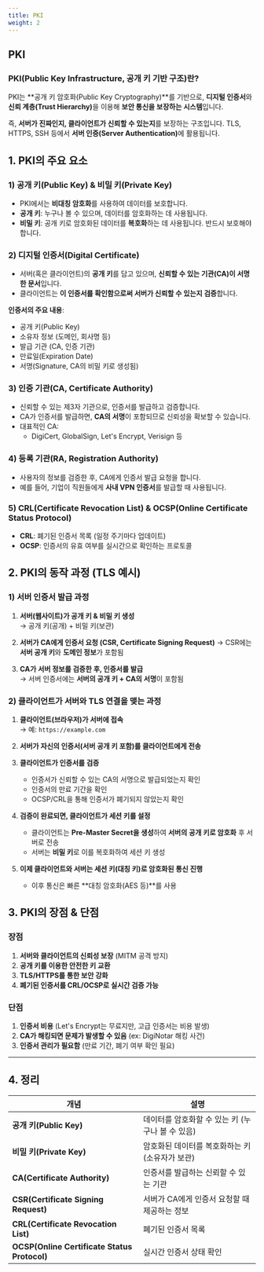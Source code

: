 ```yaml
---
title: PKI
weight: 2
---
```

## PKI
### **PKI(Public Key Infrastructure, 공개 키 기반 구조)란?**  
PKI는 **공개 키 암호화(Public Key Cryptography)**를 기반으로, **디지털 인증서**와 <b>신뢰 계층(Trust Hierarchy)</b>을 이용해 **보안 통신을 보장하는 시스템**입니다.  

즉, **서버가 진짜인지, 클라이언트가 신뢰할 수 있는지**를 보장하는 구조입니다. TLS, HTTPS, SSH 등에서 <b>서버 인증(Server Authentication)</b>에 활용됩니다.  

## **1. PKI의 주요 요소**
### 1) **공개 키(Public Key) & 비밀 키(Private Key)**
- PKI에서는 **비대칭 암호화**를 사용하여 데이터를 보호합니다.
- **공개 키**: 누구나 볼 수 있으며, 데이터를 암호화하는 데 사용됩니다.
- **비밀 키**: 공개 키로 암호화된 데이터를 **복호화**하는 데 사용됩니다. 반드시 보호해야 합니다.

### 2) **디지털 인증서(Digital Certificate)**
- 서버(혹은 클라이언트)의 **공개 키**를 담고 있으며, **신뢰할 수 있는 기관(CA)이 서명한 문서**입니다.
- 클라이언트는 **이 인증서를 확인함으로써 서버가 신뢰할 수 있는지 검증**합니다.

**인증서의 주요 내용**:
   - 공개 키(Public Key)
   - 소유자 정보 (도메인, 회사명 등)
   - 발급 기관 (CA, 인증 기관)
   - 만료일(Expiration Date)
   - 서명(Signature, CA의 비밀 키로 생성됨)

### 3) **인증 기관(CA, Certificate Authority)**
- 신뢰할 수 있는 제3자 기관으로, 인증서를 발급하고 검증합니다.
- CA가 인증서를 발급하면, **CA의 서명**이 포함되므로 신뢰성을 확보할 수 있습니다.
- 대표적인 CA:
   - DigiCert, GlobalSign, Let's Encrypt, Verisign 등

### 4) **등록 기관(RA, Registration Authority)**
- 사용자의 정보를 검증한 후, CA에게 인증서 발급 요청을 합니다.
- 예를 들어, 기업이 직원들에게 **사내 VPN 인증서**를 발급할 때 사용됩니다.

### 5) **CRL(Certificate Revocation List) & OCSP(Online Certificate Status Protocol)**
- **CRL**: 폐기된 인증서 목록 (일정 주기마다 업데이트)
- **OCSP**: 인증서의 유효 여부를 실시간으로 확인하는 프로토콜


## **2. PKI의 동작 과정 (TLS 예시)**  
### **1) 서버 인증서 발급 과정**
1. **서버(웹사이트)가 공개 키 & 비밀 키 생성**  
    → 공개 키(공개) + 비밀 키(보관)  

2. **서버가 CA에게 인증서 요청 (CSR, Certificate Signing Request)**
    → CSR에는 **서버 공개 키**와 **도메인 정보**가 포함됨  

3. **CA가 서버 정보를 검증한 후, 인증서를 발급**  
    → 서버 인증서에는 **서버의 공개 키 + CA의 서명**이 포함됨  

### **2) 클라이언트가 서버와 TLS 연결을 맺는 과정**  
1. **클라이언트(브라우저)가 서버에 접속**  
    → 예: `https://example.com`  

2. **서버가 자신의 인증서(서버 공개 키 포함)를 클라이언트에게 전송**  

3. **클라이언트가 인증서를 검증**  
    - 인증서가 신뢰할 수 있는 CA의 서명으로 발급되었는지 확인  
    - 인증서의 만료 기간을 확인  
    - OCSP/CRL을 통해 인증서가 폐기되지 않았는지 확인  

4. **검증이 완료되면, 클라이언트가 세션 키를 설정**  
    - 클라이언트는 **Pre-Master Secret을 생성**하여 **서버의 공개 키로 암호화** 후 서버로 전송  
    - 서버는 **비밀 키**로 이를 복호화하여 세션 키 생성  

5. **이제 클라이언트와 서버는 세션 키(대칭 키)로 암호화된 통신 진행**  
    - 이후 통신은 빠른 **대칭 암호화(AES 등)**를 사용  

## **3. PKI의 장점 & 단점**
### **장점**
1. **서버와 클라이언트의 신뢰성 보장** (MITM 공격 방지)
2. **공개 키를 이용한 안전한 키 교환**
3. **TLS/HTTPS를 통한 보안 강화**
4. **폐기된 인증서를 CRL/OCSP로 실시간 검증 가능**

### **단점**
1. **인증서 비용** (Let's Encrypt는 무료지만, 고급 인증서는 비용 발생)
2. **CA가 해킹되면 문제가 발생할 수 있음** (ex: DigiNotar 해킹 사건)
3. **인증서 관리가 필요함** (만료 기간, 폐기 여부 확인 필요)

---

## **4. 정리**
| 개념 | 설명 |
|------|------|
| **공개 키(Public Key)** | 데이터를 암호화할 수 있는 키 (누구나 볼 수 있음) |
| **비밀 키(Private Key)** | 암호화된 데이터를 복호화하는 키 (소유자가 보관) |
| **CA(Certificate Authority)** | 인증서를 발급하는 신뢰할 수 있는 기관 |
| **CSR(Certificate Signing Request)** | 서버가 CA에게 인증서 요청할 때 제공하는 정보 |
| **CRL(Certificate Revocation List)** | 폐기된 인증서 목록 |
| **OCSP(Online Certificate Status Protocol)** | 실시간 인증서 상태 확인 |